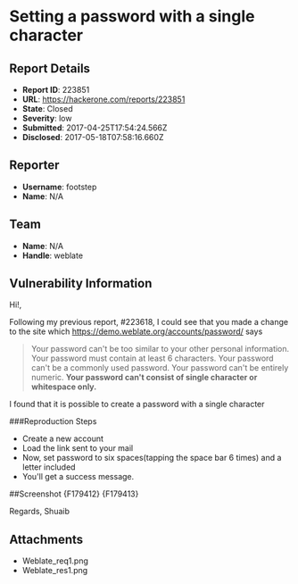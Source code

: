 # Setting a password with a single character

## Report Details
- **Report ID**: 223851
- **URL**: https://hackerone.com/reports/223851
- **State**: Closed
- **Severity**: low
- **Submitted**: 2017-04-25T17:54:24.566Z
- **Disclosed**: 2017-05-18T07:58:16.660Z

## Reporter
- **Username**: footstep
- **Name**: N/A

## Team
- **Name**: N/A
- **Handle**: weblate

## Vulnerability Information
Hi!,

Following my previous report, #223618, I could see that you made a change to the site which https://demo.weblate.org/accounts/password/ says

>Your password can't be too similar to your other personal information.
>Your password must contain at least 6 characters.
>Your password can't be a commonly used password.
>Your password can't be entirely numeric.
>**Your password can't consist of single character or whitespace only.**

I found that it is possible to create a password with a single character

###Reproduction Steps
- Create a new account
- Load the link sent to your mail
- Now, set password to six spaces(tapping the space bar 6 times) and a letter included
- You'll get a success message.

##Screenshot
{F179412}
{F179413}

Regards,
Shuaib

## Attachments
- Weblate_req1.png
- Weblate_res1.png
